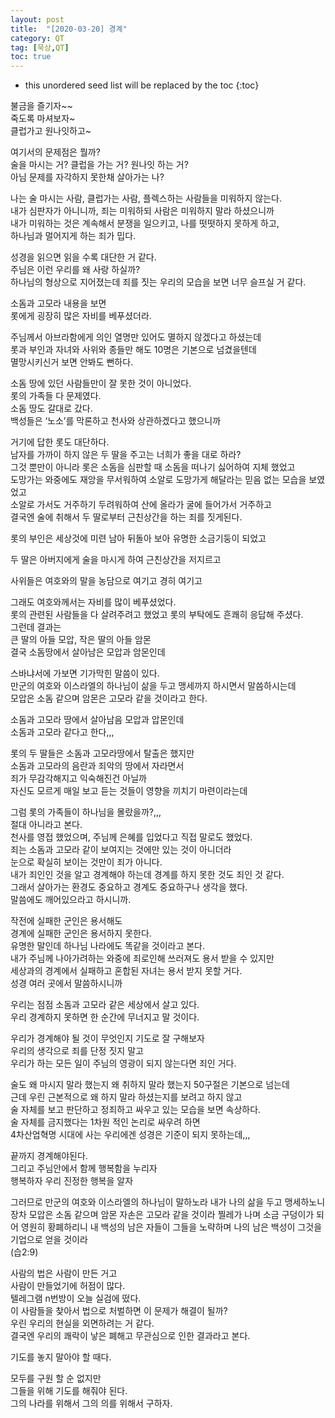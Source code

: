 ```yaml
---
layout: post
title:  "[2020-03-20] 경계"
category: QT
tag: [묵상,QT]
toc: true
---
```

* this unordered seed list will be replaced by the toc
{:toc}

불금을 즐기자~~<br/> 
죽도록 마셔보자~ <br/> 
클럽가고 원나잇하고~<br/> 

여기서의 문제점은 뭘까? <br/> 
술을 마시는 거? 클럽을 가는 거? 원나잇 하는 거?<br/> 
아님 문제를 자각하지 못한채 살아가는 나?<br/> 

나는 술 마시는 사람, 클럽가는 사람, 플렉스하는 사람들을 미워하지 않는다.<br/> 
내가 심판자가 아니니까, 죄는 미워하되 사람은 미워하지 말라 하셨으니까<br/> 
내가 미워하는 것은 계속해서 분쟁을 일으키고, 나를 떳떳하지 못하게 하고, <br/> 하나님과 멀어지게 하는 죄가 밉다.<br/> 

성경을 읽으면 읽을 수록 대단한 거 같다.<br/> 
주님은 이런 우리를 왜 사랑 하실까?<br/> 
하나님의 형상으로 지어졌는데 죄를 짓는 우리의 모습을 보면
너무 슬프실 거 같다.<br/> 

소돔과 고모라 내용을 보면<br/> 
롯에게 굉장히 많은 자비를 베푸셨더라.

주님께서 아브라함에게 의인 열명만 있어도 멸하지 않겠다고 하셨는데<br/> 
롯과 부인과 자녀와 사위와 종들만 해도 10명은 기본으로 넘겼을텐데<br/> 
멸망시키신거 보면 안봐도 뻔하다.<br/> 

소돔 땅에 있던 사람들만이 잘 못한 것이 아니었다.<br/> 
롯의 가족들 다 문제였다.<br/> 
소돔 땅도 갈대로 갔다. <br/> 
백성들은 ‘노소’를 막론하고 천사와 상관하겠다고 했으니까<br/> 

거기에 답한 롯도 대단하다.<br/> 
남자를 가까이 하지 않은 두 딸을 주고는 너희가 좋을 대로 하라?<br/> 
그것 뿐만이 아니라 롯은 소돔을 심판할 때 소돔을 떠나기 싫어하여 지체 했었고<br/> 
도망가는 와중에도 재앙을 무서워하여 소알로 도망가게 해달라는 믿음 없는 모습을 보였었고<br/> 
소알로 가서도 거주하기 두려워하여 산에 올라가 굴에 들어가서 거주하고<br/> 
결국엔 술에 취해서 두 딸로부터 근친상간을 하는 죄를 짓게된다.<br/> 

롯의 부인은 세상것에 미련 남아 뒤돌아 보아 유명한 소금기둥이 되었고<br/> 

두 딸은 아버지에게 술을 마시게 하여 근친상간을 저지르고<br/> 

사위들은 여호와의 말을 농담으로 여기고 경히 여기고<br/> 

그래도 여호와께서는 자비를 많이 베푸셨었다.<br/> 
롯의 관련된 사람들을 다 살려주려고 했었고 롯의 부탁에도 흔쾌히 응답해 주셨다.<br/> 
그런데 결과는<br/> 
큰 딸의 아들 모압, 작은 딸의 아들 암몬<br/> 
결국 소돔땅에서 살아남은 모압과 암몬인데<br/> 

스바냐서에 가보면 기가막힌 말씀이 있다.<br/> 
만군의 여호와 이스라엘의 하나님이 삶을 두고 맹세까지 하시면서 말씀하시는데<br/> 
모압은 소돔 같으며 암몬은 고모라 같을 것이라고 한다.

소돔과 고모라 땅에서 살아남음 모압과 압몬인데<br/> 
소돔과 고모라 같다고 한다,,,<br/> 

롯의 두 딸들은 소돔과 고모라땅에서 탈출은 했지만<br/> 
소돔과 고모라의 음란과 죄악의 땅에서 자라면서<br/> 
죄가 무감각해지고 익숙해진건 아닐까<br/> 
자신도 모르게 매일 보고 듣는 것들이 영향을 끼치기 마련이라는데<br/> 

그럼 롯의 가족들이 하나님을 몰랐을까?,,,<br/> 
절대 아니라고 본다.<br/> 
천사를 영접 했었으며,  주님께 은혜를 입었다고 직접 말로도 했었다.<br/> 
죄는 소돔과 고모라 같이 보여지는 것에만 있는 것이 아니더라<br/> 
눈으로 확실히 보이는 것만이 죄가 아니다.<br/> 
내가 죄인인 것을 알고 경계해야 하는데 경계를 하지 못한 것도 죄인 것 같다.<br/> 
그래서 살아가는 환경도 중요하고 경계도 중요하구나 생각을 했다.<br/> 
말씀에도 깨어있으라고 하시니까.<br/> 

작전에 실패한 군인은 용서해도<br/> 
경계에 실패한 군인은 용서하지 못한다.<br/> 
유명한 말인데 하나님 나라에도 똑같을 것이라고 본다.<br/> 
내가 주님께 나아가려하는 와중에 죄로인해 쓰러져도 용서 받을 수 있지만<br/> 
세상과의 경계에서 실패하고 혼합된 자녀는 용서 받지 못할 거다.<br/> 
성경 여러 곳에서 말씀하시니까<br/> 

우리는 점점 소돔과 고모라 같은 세상에서 살고 있다.<br/> 
우리 경계하지 못하면 한 순간에 무너지고 말 것이다.<br/> 

우리가 경계해야 될 것이 무엇인지 기도로 잘 구해보자<br/> 
우리의 생각으로 죄를 단정 짓지 말고<br/> 
우리가 하는 모든 일이 주님의 영광이 되지 않는다면 죄인 거다.<br/> 

술도 왜 마시지 말라 했는지 왜 취하지 말라 했는지 50구절은 기본으로 넘는데<br/> 
근데 우린 근본적으로 왜 하지 말라 하셨는지를 보려고 하지 않고<br/> 
술 자체를 보고 판단하고 정죄하고 싸우고 있는 모습을 보면 속상하다.<br/> 
술 자체를 금지했다는 1차원 적인 논리로 싸우려 하면<br/> 
4차산업혁명 시대에 사는 우리에겐 성경은 기준이 되지 못하는데,,,<br/> 

끝까지 경계해야된다.<br/> 
그리고 주님안에서 함께 행복함을 누리자<br/> 
행복하자 우리 진정한 행복을 알자<br/> 

그러므로 만군의 여호와 이스라엘의 하나님이 말하노라 내가 나의 삶을 두고 맹세하노니 장차 모압은 소돔 같으며 암몬 자손은 고모라 같을 것이라 찔레가 나며 소금 구덩이가 되어 영원히 황폐하리니 내 백성의 남은 자들이 그들을 노략하며 나의 남은 백성이 그것을 기업으로 얻을 것이라 <br/> (습2:9)

사람의 법은 사람이 만든 거고<br/> 
사람이 만들었기에 허점이 많다.<br/> 
텔레그램 n번방이 오늘 실검에 떴다.<br/> 
이 사람들을 찾아서 법으로 처벌하면 이 문제가 해결이 될까?<br/> 
우린 우리의 현실을 외면하려는 거 같다.<br/> 
결국엔 우리의 쾌락이 낳은 폐해고 무관심으로 인한 결과라고 본다.<br/> 

기도를 놓지 말아야 할 때다.<br/> 

모두를 구원 할 순 없지만<br/> 
그들을 위해 기도를 해줘야 된다.<br/> 
그의 나라를 위해서 그의 의를 위해서 구하자.<br/> 